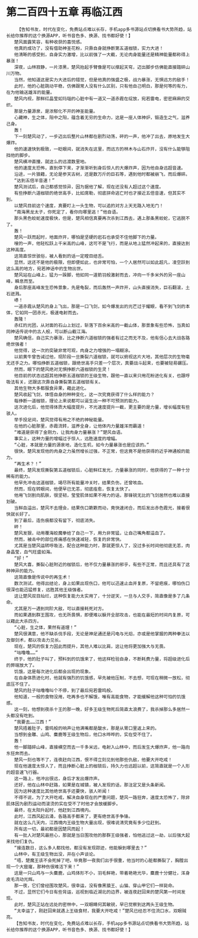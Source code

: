 # 第二百四十五章 再临江西
        【告知书友，时代在变化，免费站点难以长存，手机app多书源站点切换看书大势所趋，站长给你推荐的这个换源APP，听书音色多、换源、找书都好使！】
       楚风面露笑容，有种收获的喜悦感。
       他真的成功了，没有借助神圣花粉，只靠自身就挣断第五道枷锁，实力大进！
       他清晰的感受到，自身实力激增，比以前强了一大截，无论肉身能量还是精神能量都称得上暴涨！
       深夜，山林寂静，一片漆黑，楚风抬起手臂像是可以撑起天穹，迈出脚步仿佛能直接踏碎山川万物。
       当然，他知道这是实力大进后的错觉，但是他真的强盛之极，战力暴涨，无惧远方的敌手！
       此时，他的心脏跳动平稳，仿佛跟常人没有什么区别，只有他自己明白，那是何等的有力，在为他输送雄浑的能量。
       楚风内视，那鲜红晶莹如玛瑙的心脏中有一道又一道赤霞在绽放，宛若雷电，密密麻麻的交织。
       那是力量源泉，是浓郁化不开的神圣能量。
       心藏神，生之体，阳中之阳，蕴含着无穷的生命力，这是一座人体神炉，锻造生之气，滋养己身。
       轰！
       下一刻楚风动了，一步迈出后整片山林都在剧烈动荡，砰的一声，他冲了出去，原地发生大爆炸。
       他的速速快到极致，一眨眼间，就消失在这里，而远方的林木与山石炸开，没有什么能够阻挡他的脚步。
       楚风横冲直撞，就这么的远渡数里地。
       他的速度太恐怖，直到停下来，才渐渐听到身后惊人的大爆炸声，因为他自身远超音速。
       沿途，一片狼藉，无论是参天古树，还是数万斤的巨石等，遇到他时都被崩飞，而后爆碎。
       “达到五倍半音速！”
       楚风测试后，自己都感觉惊异，因为据他了解，现在还没有人超过这个速度。
       有些挣断六道枷锁的绝世高手，比如席勒，彻底拼命逃亡时也才接近五倍音速，但其实不到。
       以楚风目前这个速度，真要盯上一头生物，可以追的对方上天无路入地无门！
       “南海黑龙太子，你死定了，看你向哪里逃！”他自语。
       那头黑色蛟蛇速度极快，但是，楚风相信真要再次杀到江西去，遇上那条黑蛟蛇，它逃脱不了。
       轰！
       楚风一跃而起时，地面炸开，哪怕是坚硬的岩石也承受不住他脚下的力量。
       嗖的一声，他轻松跃上千米高的山峰，这可不是飞行，而是从地上猛然冲起来的，直接达到这种高度。
       这简直惊世骇俗，被人看到的话一定瞠目结舌。
       显然，这还不是他的极限，但即便如此，也非常可怕，一个人居然可以如此超凡，凌空跃到这么高的地方，宛若神话中的生物出世。
       楚风站在山峰上，猛力一跺脚，他如同一道箭羽般激射而去，冲向一千多米外的另一座山峰，瞬息而至。
       身后那座高峰发生恐怖景象，先是龟裂，而后轰然一声炸开，山头直接消失，巨石翻滚，土石迸溅。
       哧！
       一道赤霞从楚风的身上飞出，那是一口飞剑，如今爆发出的光芒过于耀眼，看不到飞剑的本体，它如同一团赤光，极速电射而去。
       轰隆！
       赤红的光团，从对面的石山上划过，斩落下百余米高的一截山体，那景象有些恐怖，当真如同神话传说中的古人般，可以断山截江海。
       楚风确信，自己实力暴涨，比之挣断六道枷锁的强者有过之而无不及，他有信心去大战各路绝世强者！
       他觉得，这一次的突破非常可观，肉身之力增强的一塌糊涂。
       以前黄牛曾告诫过他，现阶段一旦撕裂六道枷锁，就可以俯视这片大地，其他层次的生物毫无还手之力。哪怕挣断五道枷锁，跟绝世高手只差一个层次，真要战斗起来，也要被轻易碾压。
       然而，眼下的楚风绝对无惧挣断六道枷锁的生灵！
       他目前的状态远超其他挣断五道枷锁的王级生物，跟他一直以来只用花粉进化有关，也跟呼吸法有关，还跟这次靠自身撕裂第五道枷锁有关。
       其他生物大多都服食异果，藉此进化。
       楚风收起飞剑，体悟自身的种种变化，这一次究竟获得了什么样的能力？
       每挣断一道枷锁，理论上来说都可以诞生出一种不可预测的能力。
       这次进化后，他觉得体质大幅度提升，不光速度提升一截，更主要的是力量，增长幅度有些骇人。
       举手投足间，楚风觉得有用之不绝的神秘能量。
       在他的心脏那里，赤霞流转，滋养全身，让他体内力量雄浑而霸道！
       “难道是获得了金刚力，让我肉身力量暴涨？”楚风自语。
       事实上，这种力量的增幅过于惊人，远胜速度的增幅。
       “心脏，本就是力量的源泉地，造化生机，如今力量暴涨也是应该的。”
       很快，楚风发现他的肉身之力虽然增长过强，不正常，但这竟不是他获得的近乎神通般的能力。
       “再生术？！”
       最终，楚风发现撕裂第五道枷锁后，心脏鲜红发光，力量暴涨的同时，他获得的了一种十分稀有的能力。
       他早先冲击这道枷锁，竭尽所有能量冲关时，结果负伤，还曾咳血。
       然而，现在转眼间，他便早已无恙，彻底痊愈，恢复太快了。
       他用飞剑割向肌肤，很坚韧，莹莹肌体如果不用力的话，那锋锐无比的飞剑居然也难以直接划破。
       当鲜血溢出，楚风不去理会，结果伤口簌簌而动，竟快速闭合，而后发出赤色霞光，接着很快就长好了。
       到了最后，连伤痕都没有留下，彻底消失。
       砰！
       楚风发狠，动用覆海蛟魔拳给了自己一下，用力非常猛，让自己嘴角都溢血了。
       然而，被击中的部位疼痛感在快速减轻，恢复的非常快。
       尤其是当楚风运转呼吸法，配合这种能力时，那就更惊人了，没过多长时间他彻底无恙，肉身晶莹，血气旺盛如海。
       “好！”
       楚风大喜，撕裂心脏附近的枷锁后，他不仅力量暴涨的邪乎，有些不正常，而且还具有了这种神异的能力。
       这简直像是传说中的再生术！
       数次测试，他得出结论，身上如果出现伤口，他可以迅速止血并复原，不留疤痕，哪怕伤口很深也能迅猛修复，远胜其他王级强者。
       这让楚风双目灿烂，这种恢复能力太实用了，十分逆天，一旦与人交手，简直像是多了几条命。
       尤其是万一遇到同阶大敌，可以直接耗死对方。
       而如果遇到群王围攻，也无所畏惧，即便难以躲开全部攻击，也能在最短的时间内复原，可以藉此大杀四方。
       “心脏，生之体，果然有道理！”
       楚风很满意，他不缺杀伐手段，无论是神足通还是闪电与光焰，亦或是他掌握的两种拳法以及御剑术，都以攻击力见长。
       现在，楚风的恢复力因此而提升，其他人难以比肩，这让他将更加强大与无畏。
       “咕噜噜……”
       终于，他的肚子叫了，预料到的饥饿来了，他这样检验自身，不断耗费力量，将超级进化后的弊端放大了。
       饥饿，这是每次进化后都会出现的现象。
       在自身体质进化时，他就有强烈的饥饿感，早先被他压制，不去想，可现在稍微一放松，彻底压不住了。
       楚风的肚子咕噜噜叫个不停，到了最后宛若雷鸣般。
       他知道，一般的食物没用，吃再多也不解饿，唯有高能食物，才能缓解他这种可怕的饥饿感。
       这一刻，他想到夜杀十王的那一晚，好多王级生物死后简直太浪费了，我杀掉那么多居然一头都没有吃到。
       “我要去……江西！”
       楚风捂着肚子，雷鸣般的响声让他满嘴都是酸水，那是从胃口里返上来的。
       当想到金雕、山鸡、麋鹿等王级生物后，他口水哗哗的，实在受不住了。
       轰！
       他一脚踏碎山峰，直接横空而去一千多米远，电射入山林中，而后发生大爆炸声，他一路向东狂奔而去。
       楚风一刻也等不了，连夜赶向江西，恨不得立刻见到他那些仇敌，他要大开吃戒！
       现在他速度太惊人了，而且挣断心脏上的枷锁后，持久力也远超以前，这简直就是一个人形的超音速飞行器。
       这一路上，他冲出很远，身后才发出爆炸声。
       还好，他在山林中赶路，如果是在城镇，被人发现的话，那注定又是头条新闻。
       因为这种速度比其他绝世高手还要快，骇人听闻！
       不得不说，为了大开吃戒，解决自身现在的严重问题，楚风一路狂奔，速度太恐怖了，除非肌体因为剧烈运动而滚烫的实在受不了时他才会放缓脚步。
       最终，在太阳升起时，他赶到江西境内。
       此时，江西风起云涌，各路高手都来了，更有绝世高手争锋。
       就在这么几天内，江西境内王级生物大量出现，很难说清究竟有多少位赶到。
       所有这一切，最初都是因楚风而起！
       有一批人对楚风最担心，那就是当日围攻他的那群王级强者，怕他逃过这一劫，以后强大起来找他们复仇。
       “接连数日，这么多人都找他，都没有发现踪迹，他能躲到哪里去？”
       山林中，有王级生物出没，并在小声谈论。
       “唔，楚魔王该不会死掉了吧，毕竟那一夜我们出手很重，他当时的心脏都撕裂了，胸膛出现一个大窟窿，那种伤很难活下来！”
       这是一只山鸡与一头麋鹿，山鸡体形不小，羽毛鲜艳，带着艳艳光华，麋鹿十分健壮，浑身皮毛流动光辉。
       那一夜，它们曾经围攻楚风，很幸运，没有像黑猿王、山猫、穿山甲它们一样毙命。
       不过，显然它们今日有些背运，巡视到临近湖北的边界，被连夜赶回来的楚风第一时间发现。
       此时，楚风正站在远处的密林中，一双眼睛何其敏锐，早已觉察到这两头王级生物。
       “太幸运了，刚赶回来就遇上王级食材，我要大开吃戒！”楚风已经忍不住流口水，双眼贼亮。
       【告知书友，时代在变化，免费站点难以长存，手机app多书源站点切换看书大势所趋，站长给你推荐的这个换源APP，听书音色多、换源、找书都好使！】